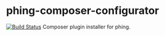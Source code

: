 # phing-composer-configurator
[![Build Status](https://travis-ci.org/phingofficial/phing-composer-configurator.svg?branch=master)](https://travis-ci.org/phingofficial/phing-composer-configurator)
Composer plugin installer for phing.

